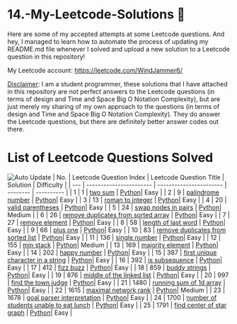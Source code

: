 # 14.-My-Leetcode-Solutions :dart:
Here are some of my accepted attempts at some Leetcode questions. And hey, I managed to learn how to automate the process of updating my README.md file whenever I solved and 
upload a new solution to a Leetcode question in this repository!

My Leetcode account: https://leetcode.com/WindJammer6/

<ins>Disclaimer</ins>: I am a student programmer, these solutions that I have attached in this repository are not perfect answers to the Leetcode questions (in terms of design 
and Time and Space Big O Notation Complexity), but are just merely my sharing of my own approach to the questions (in terms of design and Time and Space Big O Notation Complexity).
They do answer the Leetcode questions, but there are definitely better answer codes out there.

# List of Leetcode Questions Solved
![Auto Update](https://github.com/WindJammer6/14.-My-Leetcode-Solutions/actions/workflows/update_readme.yml/badge.svg)
| No. | Leetcode Question Index | Leetcode Question Title | Solution | Difficulty |
| --- | ----------------------- | ----------------------- | -------- | ---------- |
| 1 | 1 | [two sum](https://leetcode.com/problems/two-sum) | [Python](https://github.com/WindJammer6/14.-My-Leetcode-Solutions/blob/main/1_Easy_LeetCode_Questions/leetcode_1_two-sum.py)| Easy |
| 2 | 9 | [palindrome number](https://leetcode.com/problems/palindrome-number) | [Python](https://github.com/WindJammer6/14.-My-Leetcode-Solutions/blob/main/1_Easy_LeetCode_Questions/leetcode_9_palindrome-number.py)| Easy |
| 3 | 13 | [roman to integer](https://leetcode.com/problems/roman-to-integer) | [Python](https://github.com/WindJammer6/14.-My-Leetcode-Solutions/blob/main/1_Easy_LeetCode_Questions/leetcode_13_roman-to-integer.py)| Easy |
| 4 | 20 | [valid parentheses](https://leetcode.com/problems/valid-parentheses) | [Python](https://github.com/WindJammer6/14.-My-Leetcode-Solutions/blob/main/1_Easy_LeetCode_Questions/leetcode_20_valid-parentheses_(onStackDataStructure).py)| Easy |
| 5 | 24 | [swap nodes in pairs](https://leetcode.com/problems/swap-nodes-in-pairs) | [Python](https://github.com/WindJammer6/14.-My-Leetcode-Solutions/blob/main/2_Medium_LeetCode_Questions/leetcode_24_swap-nodes-in-pairs_(onLinkedListDataStructure).py)| Medium |
| 6 | 26 | [remove duplicates from sorted array](https://leetcode.com/problems/remove-duplicates-from-sorted-array) | [Python](https://github.com/WindJammer6/14.-My-Leetcode-Solutions/blob/main/1_Easy_LeetCode_Questions/leetcode_26_remove-duplicates-from-sorted-array.py)| Easy |
| 7 | 27 | [remove element](https://leetcode.com/problems/remove-element) | [Python](https://github.com/WindJammer6/14.-My-Leetcode-Solutions/blob/main/1_Easy_LeetCode_Questions/leetcode_27_remove-element.py)| Easy |
| 8 | 58 | [length of last word](https://leetcode.com/problems/length-of-last-word) | [Python](https://github.com/WindJammer6/14.-My-Leetcode-Solutions/blob/main/1_Easy_LeetCode_Questions/leetcode_58_length-of-last-word.py)| Easy |
| 9 | 66 | [plus one](https://leetcode.com/problems/plus-one) | [Python](https://github.com/WindJammer6/14.-My-Leetcode-Solutions/blob/main/1_Easy_LeetCode_Questions/leetcode_66_plus-one.py)| Easy |
| 10 | 83 | [remove duplicates from sorted list](https://leetcode.com/problems/remove-duplicates-from-sorted-list) | [Python](https://github.com/WindJammer6/14.-My-Leetcode-Solutions/blob/main/1_Easy_LeetCode_Questions/leetcode_83_remove-duplicates-from-sorted-list_(onLinkedListDataStructure).py)| Easy |
| 11 | 136 | [single number](https://leetcode.com/problems/single-number) | [Python](https://github.com/WindJammer6/14.-My-Leetcode-Solutions/blob/main/1_Easy_LeetCode_Questions/leetcode_136_single-number.py)| Easy |
| 12 | 155 | [min stack](https://leetcode.com/problems/min-stack) | [Python](https://github.com/WindJammer6/14.-My-Leetcode-Solutions/blob/main/2_Medium_LeetCode_Questions/leetcode_155_min-stack_(onStackDataStructure).py)| Medium |
| 13 | 169 | [majority element](https://leetcode.com/problems/majority-element) | [Python](https://github.com/WindJammer6/14.-My-Leetcode-Solutions/blob/main/1_Easy_LeetCode_Questions/leetcode_169_majority-element.py)| Easy |
| 14 | 202 | [happy number](https://leetcode.com/problems/happy-number) | [Python](https://github.com/WindJammer6/14.-My-Leetcode-Solutions/blob/main/1_Easy_LeetCode_Questions/leetcode_202_happy-number.py)| Easy |
| 15 | 387 | [first unique character in a string](https://leetcode.com/problems/first-unique-character-in-a-string) | [Python](https://github.com/WindJammer6/14.-My-Leetcode-Solutions/blob/main/1_Easy_LeetCode_Questions/leetcode_387_first-unique-character-in-a-string.py)| Easy |
| 16 | 392 | [is subsequence](https://leetcode.com/problems/is-subsequence) | [Python](https://github.com/WindJammer6/14.-My-Leetcode-Solutions/blob/main/1_Easy_LeetCode_Questions/leetcode_392_is-subsequence.py)| Easy |
| 17 | 412 | [fizz buzz](https://leetcode.com/problems/fizz-buzz) | [Python](https://github.com/WindJammer6/14.-My-Leetcode-Solutions/blob/main/1_Easy_LeetCode_Questions/leetcode_412_fizz-buzz.py)| Easy |
| 18 | 859 | [buddy strings](https://leetcode.com/problems/buddy-strings) | [Python](https://github.com/WindJammer6/14.-My-Leetcode-Solutions/blob/main/1_Easy_LeetCode_Questions/leetcode_859_buddy-strings.py)| Easy |
| 19 | 876 | [middle of the linked list](https://leetcode.com/problems/middle-of-the-linked-list) | [Python](https://github.com/WindJammer6/14.-My-Leetcode-Solutions/blob/main/1_Easy_LeetCode_Questions/leetcode_876_middle-of-the-linked-list_(onLinkedListDataStructure).py)| Easy |
| 20 | 997 | [find the town judge](https://leetcode.com/problems/find-the-town-judge) | [Python](https://github.com/WindJammer6/14.-My-Leetcode-Solutions/blob/main/1_Easy_LeetCode_Questions/leetcode_997_find-the-town-judge_(onDirectedGraphDataStructure).py)| Easy |
| 21 | 1480 | [running sum of 1d array](https://leetcode.com/problems/running-sum-of-1d-array) | [Python](https://github.com/WindJammer6/14.-My-Leetcode-Solutions/blob/main/1_Easy_LeetCode_Questions/leetcode_1480_running-sum-of-1d-array.py)| Easy |
| 22 | 1615 | [maximal network rank](https://leetcode.com/problems/maximal-network-rank) | [Python](https://github.com/WindJammer6/14.-My-Leetcode-Solutions/blob/main/2_Medium_LeetCode_Questions/leetcode_1615_maximal-network-rank_(onUndirectedGraphDataStructure).py)| Medium |
| 23 | 1678 | [goal parser interpretation](https://leetcode.com/problems/goal-parser-interpretation) | [Python](https://github.com/WindJammer6/14.-My-Leetcode-Solutions/blob/main/1_Easy_LeetCode_Questions/leetcode_1678_goal-parser-interpretation.py)| Easy |
| 24 | 1700 | [number of students unable to eat lunch](https://leetcode.com/problems/number-of-students-unable-to-eat-lunch) | [Python](https://github.com/WindJammer6/14.-My-Leetcode-Solutions/blob/main/1_Easy_LeetCode_Questions/leetcode_1700_number-of-students-unable-to-eat-lunch_(onStackandQueueDataStructures).py)| Easy |
| 25 | 1791 | [find center of star graph](https://leetcode.com/problems/find-center-of-star-graph) | [Python](https://github.com/WindJammer6/14.-My-Leetcode-Solutions/blob/main/1_Easy_LeetCode_Questions/leetcode_1791_find-center-of-star-graph.py)| Easy |
